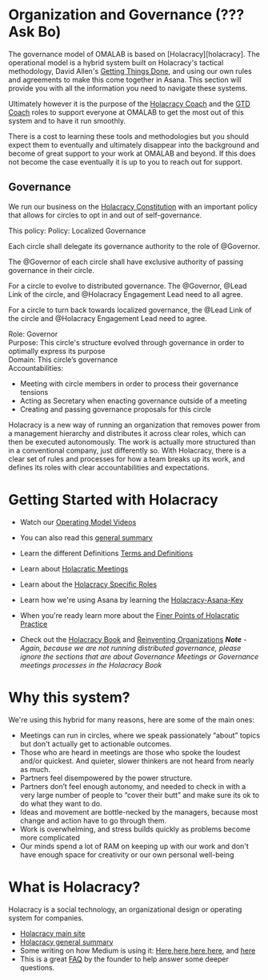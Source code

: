 # Organization and Governance  (??? Ask Bo)

The governance model of OMALAB is based on [Holacracy][holacracy]. The operational model is a hybrid system built on Holacracy's tactical methodology, David Allen's [Getting Things Done](http://gettingthingsdone.com/), and using our own rules and agreements to make this come together in Asana.  This section will provide you with all the information you need to navigate these systems.

Ultimately however it is the purpose of the [Holacracy Coach](https://glassfrog.holacracy.org/roles/4477013) and the [GTD Coach](https://glassfrog.holacracy.org/roles/4477015) roles to support everyone at OMALAB to get the most out of this system and to have it run smoothly.

There is a cost to learning these tools and methodologies but you should expect them to eventually and ultimately disappear into the background and become of great support to your work at OMALAB and beyond.  If this does not become the case eventually it is up to you to reach out for support.

## Governance

We run our business on the [Holacracy Constitution](https://github.com/LearnersGuild/Holacracy-Constitution) with an important policy that allows for circles to opt in and out of self-governance.

This policy:
Policy: Localized Governance

Each circle shall delegate its governance authority to the role of @Governor.

The @Governor of each circle shall have exclusive authority of passing governance in their circle.

For a circle to evolve to distributed governance.  The @Governor, @Lead Link of the circle, and @Holacracy Engagement Lead need to all agree.

For a circle to turn back towards localized governance, the @Lead Link of the circle and @Holacracy Engagement Lead need to agree.

Role: Governor
<br>Purpose:  This circle's structure evolved through governance in order to optimally express its purpose
<br>Domain: This circle’s governance
<br>Accountabilities:
- Meeting with circle members in order to process their governance tensions
- Acting as Secretary when enacting governance outside of a meeting
- Creating and passing governance proposals for this circle

Holacracy is a new way of running an organization that removes power from a management hierarchy and distributes it across clear roles, which can then be executed autonomously. The work is actually more structured than in a conventional company, just differently so. With Holacracy, there is a clear set of rules and processes for how a team breaks up its work, and defines its roles with clear accountabilities and expectations.

# Getting Started with Holacracy

- Watch our [Operating Model Videos](https://shereef.wistia.com/projects/fwy60ilf20)

- You can also read this [general summary](http://chrisriedy.me/2013/05/28/holacracy-a-social-technology-for-purposeful-organisation/)

- Learn the different Definitions [Terms and Definitions](Holacracy-Terms-and-Definitions.md)

- Learn about [Holacratic Meetings](Holacracy-Meetings.md)

- Learn about the [Holacracy Specific Roles](Holacracy-Specific-Roles.md)

- Learn how we're using Asana by learning the [Holacracy-Asana-Key](Holacracy-Asana-Key.md) 


- When you're ready learn more about the [Finer Points of Holacratic Practice](Finer-Points-of-Holacracy.md)

- Check out the [Holacracy Book](http://amzn.com/162779428X) and [Reinventing Organizations](http://amzn.com/2960133501)
***Note*** - *Again, because we are not running distributed governance, please ignore the sections that are about Governance Meetings or Governance meetings processes in the Holacracy Book*

# Why this system?

We're using this hybrid for many reasons, here are some of the main ones:

- Meetings can run in circles, where we speak passionately “about” topics but don't actually get to actionable outcomes.
- Those who are heard in meetings are those who spoke the loudest and/or quickest. And quieter, slower thinkers are not heard from nearly as much.
- Partners feel disempowered by the power structure.  
- Partners don’t feel enough autonomy, and needed to check in with a very large number of people to “cover their butt” and make sure its ok to do what they want to do.
- Ideas and movement are bottle-necked by the managers, because most change and action have to go through them.
- Work is overwhelming, and stress builds quickly as problems become more complicated
- Our minds spend a lot of RAM on keeping up with our work and don't have enough space for creativity or our own personal well-being

# What is Holacracy?
Holacracy is a social technology, an organizational design or operating system for companies.

* [Holacracy main site](http://holacracy.org)
* [Holacracy general summary](http://chrisriedy.me/2013/05/28/holacracy-a-social-technology-for-purposeful-organisation/)
* Some writing on how Medium is using it: [Here](http://firstround.com/article/How-Medium-is-building-a-new-kind-of-company-with-no-managers#),[here](https://medium.com/about-holacracy),[here](https://medium.com/about-holacracy/93446941a52a),[here](https://medium.com/about-holacracy/fdf89d9007f7), and [here](https://medium.com/about-holacracy/36e599a8b6c5)
* This is a great [FAQ](http://clarifyingquestions.wordpress.com/) by the founder to help answer some deeper questions.


